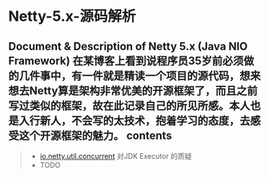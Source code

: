 Netty-5.x-源码解析
==============

Document &amp; Description of Netty 5.x (Java NIO Framework)
在某博客上看到说程序员35岁前必须做的几件事中，有一件就是精读一个项目的源代码，想来想去Netty算是架构非常优美的开源框架了，而且之前写过类似的框架，故在此记录自己的所见所感。本人也是入行新人，不会写的太技术，抱着学习的态度，去感受这个开源框架的魅力。
contents
--------

> * [io.netty.util.concurrent][1] 对JDK Executor 的质疑
> * TODO

  [1]: https://github.com/MiloXia/Netty-5.x-Source-code-analysis/blob/master/io.netty.util.concurrent.md
